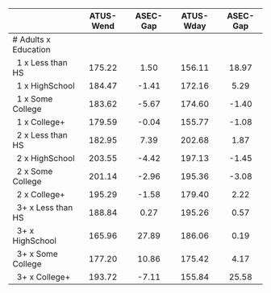 
|                      |    ATUS-Wend |     ASEC-Gap |    ATUS-Wday |     ASEC-Gap |
| -------------------- | :----------: | :----------: | :----------: | :----------: |
| # Adults x Education |              |              |              |              |
| &nbsp;&nbsp;1 x Less than HS |       175.22 |         1.50 |       156.11 |        18.97 |
| &nbsp;&nbsp;1 x HighSchool |       184.47 |        -1.41 |       172.16 |         5.29 |
| &nbsp;&nbsp;1 x Some College |       183.62 |        -5.67 |       174.60 |        -1.40 |
| &nbsp;&nbsp;1 x College+ |       179.59 |        -0.04 |       155.77 |        -1.08 |
| &nbsp;&nbsp;2 x Less than HS |       182.95 |         7.39 |       202.68 |         1.87 |
| &nbsp;&nbsp;2 x HighSchool |       203.55 |        -4.42 |       197.13 |        -1.45 |
| &nbsp;&nbsp;2 x Some College |       201.14 |        -2.96 |       195.36 |        -3.08 |
| &nbsp;&nbsp;2 x College+ |       195.29 |        -1.58 |       179.40 |         2.22 |
| &nbsp;&nbsp;3+ x Less than HS |       188.84 |         0.27 |       195.26 |         0.57 |
| &nbsp;&nbsp;3+ x HighSchool |       165.96 |        27.89 |       186.06 |         0.19 |
| &nbsp;&nbsp;3+ x Some College |       177.20 |        10.86 |       175.42 |         4.17 |
| &nbsp;&nbsp;3+ x College+ |       193.72 |        -7.11 |       155.84 |        25.58 |

